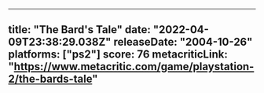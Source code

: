
---
title: "The Bard's Tale"
date: "2022-04-09T23:38:29.038Z"
releaseDate: "2004-10-26"
platforms: ["ps2"]
score: 76
metacriticLink: "https://www.metacritic.com/game/playstation-2/the-bards-tale"
---
